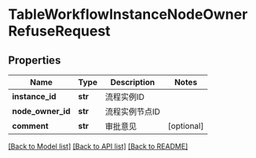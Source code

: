 # TableWorkflowInstanceNodeOwnerRefuseRequest

## Properties
Name | Type | Description | Notes
------------ | ------------- | ------------- | -------------
**instance_id** | **str** | 流程实例ID | 
**node_owner_id** | **str** | 流程实例节点ID | 
**comment** | **str** | 审批意见 | [optional] 

[[Back to Model list]](../README.md#documentation-for-models) [[Back to API list]](../README.md#documentation-for-api-endpoints) [[Back to README]](../README.md)

